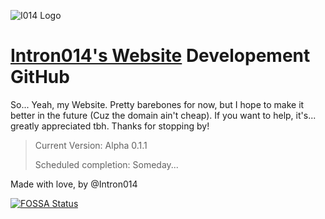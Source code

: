 ![I014 Logo](/resources/favicon.ico)
# [Intron014's Website](https://intron014.com) Developement GitHub

So... Yeah, my Website. Pretty barebones for now, but I hope to make it better in the future (Cuz the domain ain't cheap). If you want to help, it's... greatly appreciated tbh. Thanks for stopping by!

> Current Version: Alpha 0.1.1 
>
> Scheduled completion: Someday...

Made with love, by @Intron014 

[![FOSSA Status](https://app.fossa.com/api/projects/git%2Bgithub.com%2Fintron014com%2Fintron014com.github.io.svg?type=shield)](https://app.fossa.com/projects/git%2Bgithub.com%2Fintron014com%2Fintron014com.github.io?ref=badge_shield)
